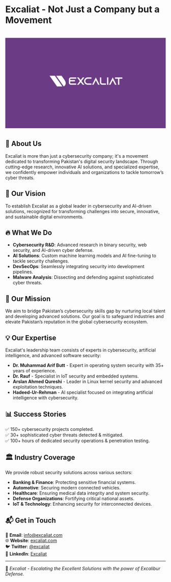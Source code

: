 # Excaliat - Not Just a Company but a Movement

# ![Excaliat Banner](https://github.com/excaliat/.github/blob/main/Designer.png)

## 🚀 About Us
Excaliat is more than just a cybersecurity company; it's a movement dedicated to transforming Pakistan's digital security landscape. Through cutting-edge research, innovative AI solutions, and specialized expertise, we confidently empower individuals and organizations to tackle tomorrow’s cyber threats.

## 🌟 Our Vision
To establish Excaliat as a global leader in cybersecurity and AI-driven solutions, recognized for transforming challenges into secure, innovative, and sustainable digital environments.

## 🔥 What We Do
- **Cybersecurity R&D**: Advanced research in binary security, web security, and AI-driven cyber defense.
- **AI Solutions**: Custom machine learning models and AI fine-tuning to tackle security challenges.
- **DevSecOps**: Seamlessly integrating security into development pipelines.
- **Malware Analysis**: Dissecting and defending against sophisticated cyber threats.

## 🎯 Our Mission
We aim to bridge Pakistan’s cybersecurity skills gap by nurturing local talent and developing advanced solutions. Our goal is to safeguard industries and elevate Pakistan’s reputation in the global cybersecurity ecosystem.

## 💡 Our Expertise
Excaliat's leadership team consists of experts in cybersecurity, artificial intelligence, and advanced software security:
- **Dr. Muhammad Arif Butt** - Expert in operating system security with 35+ years of experience.
- **Dr. Rauf** - Specialist in IoT security and embedded systems.
- **Arslan Ahmed Qureshi** - Leader in Linux kernel security and advanced exploitation techniques.
- **Hadeed-Ur-Rehman** - AI specialist focused on integrating artificial intelligence with cybersecurity.

## 📊 Success Stories
✅ 150+ cybersecurity projects completed.  
✅ 30+ sophisticated cyber threats detected & mitigated.  
✅ 100+ hours of dedicated security operations & penetration testing.

## 🏛️ Industry Coverage
We provide robust security solutions across various sectors:
- **Banking & Finance**: Protecting sensitive financial systems.
- **Automotive**: Securing modern connected vehicles.
- **Healthcare**: Ensuring medical data integrity and system security.
- **Defense Organizations**: Fortifying critical national assets.
- **IoT & Technology**: Enhancing security for interconnected devices.

## 📬 Get in Touch
📧 **Email**: info@excaliat.com  
🌐 **Website**: [excaliat.com](https://excaliat.com)  
🐦 **Twitter**: [@excaliat](https://twitter.com/excaliat_pvt)  
💼 **LinkedIn**: [Excaliat](https://linkedin.com/company/excaliat)

---
🔐 *Excaliat - Escalating the Excellent Solutions with the power of Excalibur Defense.*
